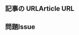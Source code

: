 <!---
Welcome to the Office Add-ins documentation repository.

To report an issue with the Office-Add-ins documentation, please provide the article URL and describe the issue below. Alternatively, if you want to submit a pull request with your recommended documentation changes, we will review your contributions and update our documentation accordingly.

If your issue is not related to the Office Add-ins documentation, please post it to one of the following channels instead:

- To ask a question about using the Office.js API, post your question to Stack Overflow and tag it with the "office-js" tag (http://stackoverflow.com/questions/tagged/office-js).

- To report an issue with the Office.js API or platform, create the issue in the OfficeDev/office-js repository (https://github.com/OfficeDev/office-js), which members of the product team monitor for customer-reported issues.

- To submit a feature request for the Office.js API or platform, post your idea under Microsoft 365 on Q&A (https://docs.microsoft.com/answers/products/m365), or if the feature request already exists there, add your vote for it.
-->

<!--- Provide a general summary of the documentation issue in the Title above -->

## <a name="article-url"></a><span data-ttu-id="2517e-101">記事の URL</span><span class="sxs-lookup"><span data-stu-id="2517e-101">Article URL</span></span>
<!-- Provide the URL of the article that this documentation issue relates to -->

## <a name="issue"></a><span data-ttu-id="2517e-102">問題</span><span class="sxs-lookup"><span data-stu-id="2517e-102">Issue</span></span>
<!-- Provide a thorough description of the documentation issue -->
